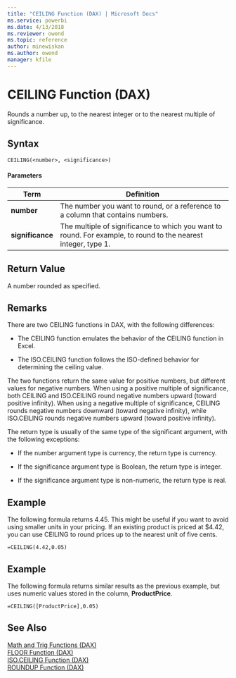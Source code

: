 ```yaml
---
title: "CEILING Function (DAX) | Microsoft Docs"
ms.service: powerbi
ms.date: 4/13/2018
ms.reviewer: owend
ms.topic: reference
author: minewiskan
ms.author: owend
manager: kfile
---
```

# CEILING Function (DAX)
Rounds a number up, to the nearest integer or to the nearest multiple of significance.  
  
## Syntax  
  
```  
CEILING(<number>, <significance>)  
```  
  
#### Parameters  
  
|Term|Definition|  
|--------|--------------|  
|**number**|The number you want to round, or a reference to a column that contains numbers.|  
|**significance**|The multiple of significance to which you want to round. For example, to round to the nearest integer, type 1.|  
  
## Return Value  
A number rounded as specified.  
  
## Remarks  
There are two CEILING functions in DAX, with the following differences:  
  
-   The CEILING function emulates the behavior of the CEILING function in Excel.  
  
-   The ISO.CEILING function follows the ISO-defined behavior for determining the ceiling value.  
  
The two functions return the same value for positive numbers, but different values for negative numbers.  When using a positive multiple of significance, both CEILING and ISO.CEILING round negative numbers upward (toward positive infinity).  When using a negative multiple of significance, CEILING rounds negative numbers downward (toward negative infinity), while ISO.CEILING rounds negative numbers upward (toward positive infinity).  
  
The return type is usually of the same type of the significant argument, with the following exceptions:  
  
-   If the number argument type is currency, the return type is currency.  
  
-   If the significance argument type is Boolean, the return type is integer.  
  
-   If the significance argument type is non-numeric, the return type is real.  
  
## Example  
The following formula returns 4.45. This might be useful if you want to avoid using smaller units in your pricing. If an existing product is priced at $4.42, you can use CEILING to round prices up to the nearest unit of five cents.  
  
```  
=CEILING(4.42,0.05)  
```  
  
## Example  
The following formula returns similar results as the previous example, but uses numeric values stored in the column, **ProductPrice**.  
  
```  
=CEILING([ProductPrice],0.05)  
```  
  
## See Also  
[Math and Trig Functions &#40;DAX&#41;](math-and-trig-functions-dax.md)  
[FLOOR Function &#40;DAX&#41;](floor-function-dax.md)  
[ISO.CEILING Function &#40;DAX&#41;](iso-ceiling-function-dax.md)  
[ROUNDUP Function &#40;DAX&#41;](roundup-function-dax.md)  
  
